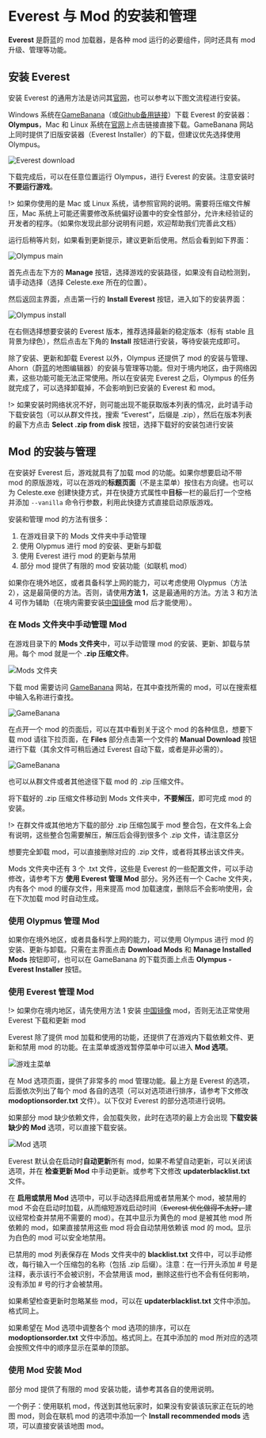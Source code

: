 # Everest 与 Mod 的安装和管理

**Everest** 是蔚蓝的 mod 加载器，是各种 mod 运行的必要组件，同时还具有 mod 升级、管理等功能。

## 安装 Everest

安装 Everest 的通用方法是访问其[官网](https://everestapi.github.io)，也可以参考以下图文流程进行安装。

Windows 系统在[GameBanana](https://gamebanana.com/tools/download/6449)（或[Github备用链接](https://github.com/EverestAPI/Olympus/releases)）下载 Everest 的安装器：**Olympus**，Mac 和 Linux 系统在[官网](https://everestapi.github.io/#installing-everest)上点击链接直接下载。GameBanana 网站上同时提供了旧版安装器（Everest Installer）的下载，但建议优先选择使用 Olympus。

![Everest download](../../../img/Mods/Everest_download.jpg)

下载完成后，可以在任意位置运行 Olympus，进行 Everest 的安装。注意安装时**不要运行游戏**。

!> 如果你使用的是 Mac 或 Linux 系统，请参照官网的说明。需要将压缩文件解压，Mac 系统上可能还需要修改系统偏好设置中的安全性部分，允许未经验证的开发者的程序。（如果你发现此部分说明有问题，欢迎帮助我们完善此文档）

运行后稍等片刻，如果看到更新提示，建议更新后使用。然后会看到如下界面：

![Olympus main](../../../img/Mods/Olympus_main.jpg)

首先点击左下方的 **Manage** 按钮，选择游戏的安装路径，如果没有自动检测到，请手动选择（选择 Celeste.exe 所在的位置）。

然后返回主界面，点击第一行的 **Install Everest** 按钮，进入如下的安装界面：

![Olympus install](../../../img/Mods/Olympus_install.jpg)

在右侧选择想要安装的 Everest 版本，推荐选择最新的稳定版本（标有 stable 且背景为绿色），然后点击左下角的 **Install** 按钮进行安装，等待安装完成即可。

除了安装、更新和卸载 Everest 以外，Olympus 还提供了 mod 的安装与管理、Ahorn（蔚蓝的地图编辑器）的安装与管理等功能。但对于境内地区，由于网络因素，这些功能可能无法正常使用。所以在安装完 Everest 之后，Olympus 的任务就完成了，可以选择卸载掉，不会影响到已安装的 Everest 和 mod。

!> 如果安装时网络状况不好，则可能出现不能获取版本列表的情况，此时请手动下载安装包（可以从群文件找，搜索 “Everest”，后缀是 .zip），然后在版本列表的最下方点击 **Select .zip from disk** 按钮，选择下载好的安装包进行安装

## Mod 的安装与管理

在安装好 Everest 后，游戏就具有了加载 mod 的功能。如果你想要启动不带 mod 的原版游戏，可以在游戏的**标题页面**（不是主菜单）按住右方向键。也可以为 Celeste.exe 创建快捷方式，并在快捷方式属性中**目标**一栏的最后打一个空格并添加 `--vanilla` 命令行参数，利用此快捷方式直接启动原版游戏。

安装和管理 mod 的方法有很多：

1. 在游戏目录下的 Mods 文件夹中手动管理
2. 使用 Olypmus 进行 mod 的安装、更新与卸载
3. 使用 Everest 进行 mod 的更新与禁用
4. 部分 mod 提供了有限的 mod 安装功能（如联机 mod）

如果你在境外地区，或者具备科学上网的能力，可以考虑使用 Olypmus（方法 2），这是最简便的方法。否则，请使用**方法 1**，这是最通用的方法。方法 3 和方法 4 可作为辅助（在境内需要安装[中国镜像](https://celeste.weg.fan/api/v2/download/mods/ChinaMirror) mod 后才能使用）。

### 在 Mods 文件夹中手动管理 Mod

在游戏目录下的 **Mods 文件夹**中，可以手动管理 mod 的安装、更新、卸载与禁用。每个 mod 就是一个 **.zip 压缩文件**。

![Mods 文件夹](../../../img/Mods/Mods_folder.jpg)

下载 mod 需要访问 [GameBanana](https://gamebanana.com/games/6460) 网站，在其中查找所需的 mod，可以在搜索框中输入名称进行查找。

![GameBanana](../../../img/Mods/GameBanana_main.jpg)

在点开一个 mod 的页面后，可以在其中看到关于这个 mod 的各种信息，想要下载 mod 请往下拉页面，在 **Files** 部分点击第一个文件的 **Manual Download** 按钮进行下载（其余文件可稍后通过 Everest 自动下载，或者是非必需的）。

![GameBanana](../../../img/Mods/GameBanana_download.jpg)

也可以从群文件或者其他途径下载 mod 的 .zip 压缩文件。

将下载好的 .zip 压缩文件移动到 Mods 文件夹中，**不要解压**，即可完成 mod 的安装。

!> 在群文件或其他地方下载的部分 .zip 压缩包属于 mod 整合包，在文件名上会有说明，这些整合包需要解压，解压后会得到很多个 .zip 文件，请注意区分

想要完全卸载 mod，可以直接删除对应的 .zip 文件，或者将其移出该文件夹。

Mods 文件夹中还有 3 个 .txt 文件，这些是 Everest 的一些配置文件，可以手动修改，请参考下方 **使用 Everest 管理 Mod** 部分。另外还有一个 Cache 文件夹，内有各个 mod 的缓存文件，用来提高 mod 加载速度，删除后不会影响使用，会在下次加载 mod 时自动生成。

### 使用 Olypmus 管理 Mod

如果你在境外地区，或者具备科学上网的能力，可以使用 Olympus 进行 mod 的安装、更新与卸载。只需在主界面点击 **Download Mods** 和 **Manage Installed Mods** 按钮即可，也可以在 GameBanana 的下载页面上点击 **Olympus - Everest Installer** 按钮。

### 使用 Everest 管理 Mod

!> 如果你在境内地区，请先使用方法 1 安装 [中国镜像](https://celeste.weg.fan/api/v2/download/mods/ChinaMirror) mod，否则无法正常使用 Everest 下载和更新 mod

Everest 除了提供 mod 加载和使用的功能，还提供了在游戏内下载依赖文件、更新和禁用 mod 的功能。在主菜单或游戏暂停菜单中可以进入 **Mod 选项**。

![游戏主菜单](../../../img/Mods/Celeste_menu.jpg)

在 Mod 选项页面，提供了非常多的 mod 管理功能。最上方是 Everest 的选项，后面依次列出了每个 mod 各自的选项（可以对选项进行排序，请参考下文修改 **modoptionsorder.txt** 文件）。以下仅对 Everest 的部分选项进行说明。

如果部分 mod 缺少依赖文件，会加载失败，此时在选项的最上方会出现 **下载安装缺少的 Mod** 选项，可以直接下载安装。

![Mod 选项](../../../img/Mods/Everest_menu.jpg)

Everest 默认会在启动时**自动更新**所有 mod，如果不希望自动更新，可以关闭该选项，并在 **检查更新 Mod** 中手动更新。或参考下文修改 **updaterblacklist.txt** 文件。

在 **启用或禁用 Mod** 选项中，可以手动选择启用或者禁用某个 mod，被禁用的 mod 不会在启动时加载，从而缩短游戏启动时间（~~Everest 优化做得不太好，~~建议经常检查并禁用不需要的 mod）。在其中显示为黄色的 mod 是被其他 mod 所依赖的 mod，如果直接禁用这些 mod 将会自动禁用依赖该 mod 的 mod。显示为白色的 mod 可以安全地禁用。

已禁用的 mod 列表保存在 Mods 文件夹中的 **blacklist.txt** 文件中，可以手动修改，每行输入一个压缩包的名称（包括 .zip 后缀）。注意：在一行开头添加 # 号是注释，表示该行不会被识别，不会禁用该 mod，删除这些行也不会有任何影响，没有添加 # 号的行才会被禁用。

如果希望检查更新时忽略某些 mod，可以在 **updaterblacklist.txt** 文件中添加。格式同上。

如果希望在 Mod 选项中调整各个 mod 选项的排序，可以在 **modoptionsorder.txt** 文件中添加。格式同上。在其中添加的 mod 所对应的选项会按照文件中的顺序显示在菜单的顶部。

### 使用 Mod 安装 Mod

部分 mod 提供了有限的 mod 安装功能，请参考其各自的使用说明。

一个例子：使用联机 mod，传送到其他玩家时，如果没有安装该玩家正在玩的地图 mod，则会在联机 mod 的选项中添加一个 **Install recommended mods** 选项，可以直接安装该地图 mod。
